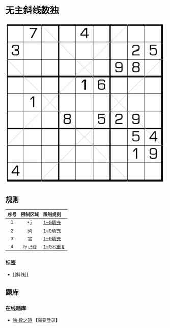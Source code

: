 # 无主斜线数独

![题](../../../../images/sudoku/无主斜线数独.png)

## 规则

| 序号  | 限制区域 | 限制规则     |
|:---:|:----:|:---------|
|  1  |  行   | [1~9填充]  |
|  2  |  列   | [1~9填充]  |
|  3  |  宫   | [1~9填充]  |
|  4  | 标记线  | [1~9不重复] |

### 标签

- [[斜线]]

## 题库

### 在线题库

- [独·数之道](http://www.sudokufans.org.cn/lx/game.index.php?type=wx) 【需要登录】

[1~9填充]: ../../../../rules.md#1to9填充

[1~9不重复]: ../../../../rules.md#1to9不重复
